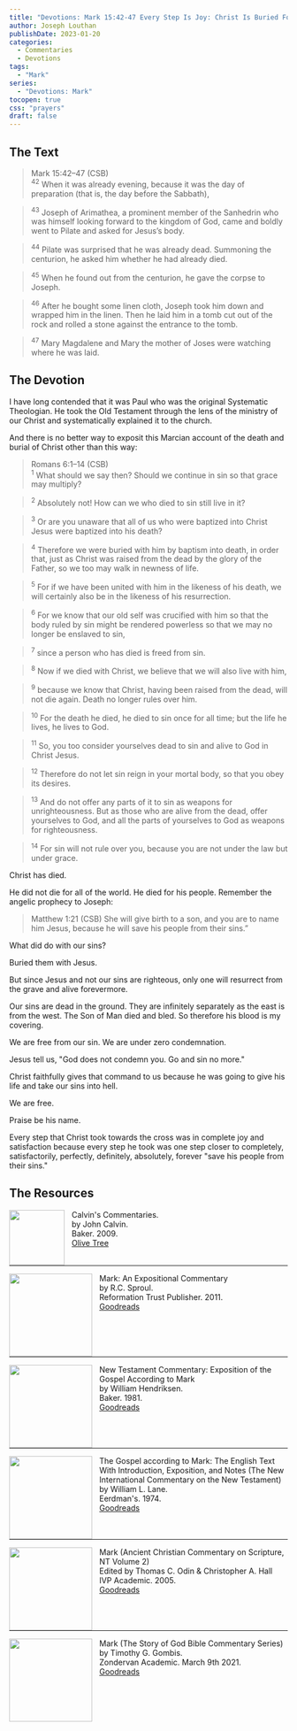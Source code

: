 ```yaml
---
title: "Devotions: Mark 15:42-47 Every Step Is Joy: Christ Is Buried For Us"
author: Joseph Louthan
publishDate: 2023-01-20
categories:
  - Commentaries
  - Devotions
tags:
  - "Mark"
series:
  - "Devotions: Mark"
tocopen: true
css: "prayers"
draft: false
---
```

## The Text

>Mark 15:42–47 (CSB)  
><sup>42</sup> When it was already evening, because it was the day of preparation (that is, the day before the Sabbath), 

><sup>43</sup> Joseph of Arimathea, a prominent member of the Sanhedrin who was himself looking forward to the kingdom of God, came and boldly went to Pilate and asked for Jesus’s body. 

><sup>44</sup> Pilate was surprised that he was already dead. Summoning the centurion, he asked him whether he had already died. 

><sup>45</sup> When he found out from the centurion, he gave the corpse to Joseph. 

><sup>46</sup> After he bought some linen cloth, Joseph took him down and wrapped him in the linen. Then he laid him in a tomb cut out of the rock and rolled a stone against the entrance to the tomb. 

><sup>47</sup> Mary Magdalene and Mary the mother of Joses were watching where he was laid.

## The Devotion

I have long contended that it was Paul who was the original Systematic Theologian. He took the Old Testament through the lens of the ministry of our Christ and systematically explained it to the church.

And there is no better way to exposit this Marcian account of the death and burial of Christ other than this way:

>Romans 6:1–14 (CSB)  
><sup>1</sup> What should we say then? Should we continue in sin so that grace may multiply? 

><sup>2</sup> Absolutely not! How can we who died to sin still live in it? 

><sup>3</sup> Or are you unaware that all of us who were baptized into Christ Jesus were baptized into his death? 

><sup>4</sup> Therefore we were buried with him by baptism into death, in order that, just as Christ was raised from the dead by the glory of the Father, so we too may walk in newness of life. 

><sup>5</sup> For if we have been united with him in the likeness of his death, we will certainly also be in the likeness of his resurrection. 

><sup>6</sup> For we know that our old self was crucified with him so that the body ruled by sin might be rendered powerless so that we may no longer be enslaved to sin, 

><sup>7</sup> since a person who has died is freed from sin. 

><sup>8</sup> Now if we died with Christ, we believe that we will also live with him, 

><sup>9</sup> because we know that Christ, having been raised from the dead, will not die again. Death no longer rules over him. 

><sup>10</sup> For the death he died, he died to sin once for all time; but the life he lives, he lives to God. 

><sup>11</sup> So, you too consider yourselves dead to sin and alive to God in Christ Jesus. 

><sup>12</sup> Therefore do not let sin reign in your mortal body, so that you obey its desires. 

><sup>13</sup> And do not offer any parts of it to sin as weapons for unrighteousness. But as those who are alive from the dead, offer yourselves to God, and all the parts of yourselves to God as weapons for righteousness. 

><sup>14</sup> For sin will not rule over you, because you are not under the law but under grace.

Christ has died.

He did not die for all of the world. He died for his people. Remember the angelic prophecy to Joseph:

>Matthew 1:21 (CSB) She will give birth to a son, and you are to name him Jesus, because he will save his people from their sins.”

What did do with our sins? 

Buried them with Jesus.

But since Jesus and not our sins are righteous, only one will resurrect from the grave and alive forevermore.

Our sins are dead in the ground. They are infinitely separately as the east is from the west. The Son of Man died and bled. So therefore his blood is my covering.

We are free from our sin. We are under zero condemnation.

Jesus tell us, "God does not condemn you. Go and sin no more."

Christ faithfully gives that command to us because he was going to give his life and take our sins into hell.

We are free.

Praise be his name.

Every step that Christ took towards the cross was in complete joy and satisfaction because every step he took was one step closer to completely, satisfactorily, perfectly, definitely, absolutely, forever "save his people from their sins."

## The Resources

<p style="clear:both;">

<img src="/images/resources/commentary-calvin-set.png" align="left" width="100" style="padding-right: 10px" />Calvin's Commentaries.  
by John Calvin.  
Baker. 2009.  
[Olive Tree](https://www.olivetree.com/store/product.php?productid=17517)

<p style="clear:both;">

---

<img src="/images/resources/commentary-mark-sproul.jpg" align="left" width="150" style="padding-right: 10px" />Mark: An Expositional Commentary  
by R.C. Sproul.  
Reformation Trust Publisher. 2011.  
[Goodreads](https://www.goodreads.com/book/show/13329901-mark?ac=1&from_search=true&qid=AjPCOwNAXj&rank=1)

<p style="clear:both;">

---

<img src="/images/resources/commentary-mark-hendriksen.jpg" align="left" width="150" style="padding-right: 10px" />New Testament Commentary: Exposition of the Gospel According to Mark  
by William Hendriksen.  
Baker. 1981.  
[Goodreads](https://www.goodreads.com/book/show/2365098.Mark)

<p style="clear:both;">

---

<img src="/images/resources/commentary-mark-lane.jpg" align="left" width="150" style="padding-right: 10px" />The Gospel according to Mark: The English Text With Introduction, Exposition, and Notes (The New International Commentary on the New Testament)  
by William L. Lane.  
Eerdman's. 1974.  
[Goodreads](https://www.goodreads.com/book/show/978619.The_Gospel_of_Mark?from_search=true&from_srp=true&qid=UOUMUiJ7z4&rank=2)

<p style="clear:both;">

---

<img src="/images/resources/commentary-mark-oden.jpg" align="left" width="150" style="padding-right: 10px" />Mark (Ancient Christian Commentary on Scripture, NT Volume 2)  
Edited by Thomas C. Odin & Christopher A. Hall  
IVP Academic. 2005.  
[Goodreads](https://www.goodreads.com/book/show/33015669-mark)

<p style="clear:both;">

---

<img src="/images/resources/commentary-mark-gombis.jpg" align="left" width="150" style="padding-right: 10px" />Mark (The Story of God Bible Commentary Series)  
by Timothy G. Gombis.   
Zondervan Academic. March 9th 2021.  
[Goodreads](https://www.goodreads.com/book/show/54287613-mark)

<p style="clear:both;">
